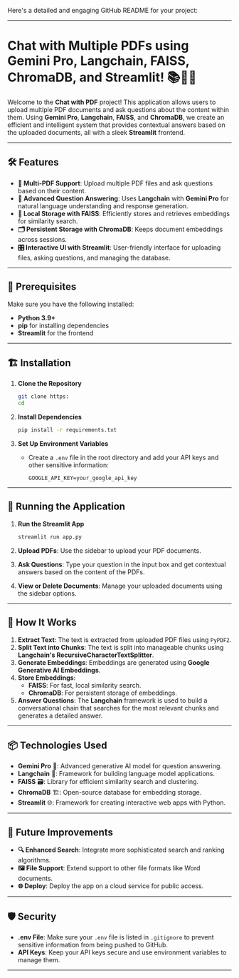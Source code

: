Here's a detailed and engaging GitHub README for your project:

---

# Chat with Multiple PDFs using Gemini Pro, Langchain, FAISS, ChromaDB, and Streamlit! 📚🤖✨

Welcome to the **Chat with PDF** project! This application allows users to upload multiple PDF documents and ask questions about the content within them. Using **Gemini Pro**, **Langchain**, **FAISS**, and **ChromaDB**, we create an efficient and intelligent system that provides contextual answers based on the uploaded documents, all with a sleek **Streamlit** frontend.

---

## 🛠️ Features
- **📄 Multi-PDF Support**: Upload multiple PDF files and ask questions based on their content.
- **🧠 Advanced Question Answering**: Uses **Langchain** with **Gemini Pro** for natural language understanding and response generation.
- **💾 Local Storage with FAISS**: Efficiently stores and retrieves embeddings for similarity search.
- **🗂️ Persistent Storage with ChromaDB**: Keeps document embeddings across sessions.
- **🎛️ Interactive UI with Streamlit**: User-friendly interface for uploading files, asking questions, and managing the database.

---

## 🛑 Prerequisites
Make sure you have the following installed:
- **Python 3.9+**
- **pip** for installing dependencies
- **Streamlit** for the frontend

---

## 🏗️ Installation

1. **Clone the Repository**
   ```bash
   git clone https:
   cd 
   ```

2. **Install Dependencies**
   ```bash
   pip install -r requirements.txt
   ```

3. **Set Up Environment Variables**
   - Create a `.env` file in the root directory and add your API keys and other sensitive information:
     ```
     GOOGLE_API_KEY=your_google_api_key
     ```

---

## 🚀 Running the Application

1. **Run the Streamlit App**
   ```bash
   streamlit run app.py
   ```

2. **Upload PDFs**: Use the sidebar to upload your PDF documents.
3. **Ask Questions**: Type your question in the input box and get contextual answers based on the content of the PDFs.
4. **View or Delete Documents**: Manage your uploaded documents using the sidebar options.

---

## 🔧 How It Works
1. **Extract Text**: The text is extracted from uploaded PDF files using `PyPDF2`.
2. **Split Text into Chunks**: The text is split into manageable chunks using **Langchain's RecursiveCharacterTextSplitter**.
3. **Generate Embeddings**: Embeddings are generated using **Google Generative AI Embeddings**.
4. **Store Embeddings**: 
   - **FAISS**: For fast, local similarity search.
   - **ChromaDB**: For persistent storage of embeddings.
5. **Answer Questions**: The **Langchain** framework is used to build a conversational chain that searches for the most relevant chunks and generates a detailed answer.

---

## 📦 Technologies Used
- **Gemini Pro** 🤖: Advanced generative AI model for question answering.
- **Langchain** 🧩: Framework for building language model applications.
- **FAISS** 🗃️: Library for efficient similarity search and clustering.
- **ChromaDB** 🏗️: Open-source database for embedding storage.
- **Streamlit** 🌐: Framework for creating interactive web apps with Python.

---

## 📝 Future Improvements
- **🔍 Enhanced Search**: Integrate more sophisticated search and ranking algorithms.
- **🖼️ File Support**: Extend support to other file formats like Word documents.
- **🌐 Deploy**: Deploy the app on a cloud service for public access.

---

## 🛡️ Security
- **.env File**: Make sure your `.env` file is listed in `.gitignore` to prevent sensitive information from being pushed to GitHub.
- **API Keys**: Keep your API keys secure and use environment variables to manage them.

---


